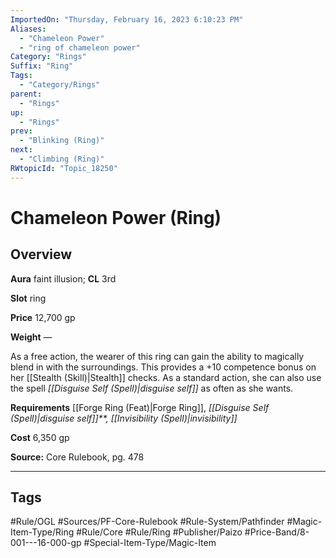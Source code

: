 ```yaml
---
ImportedOn: "Thursday, February 16, 2023 6:10:23 PM"
Aliases:
  - "Chameleon Power"
  - "ring of chameleon power"
Category: "Rings"
Suffix: "Ring"
Tags:
  - "Category/Rings"
parent:
  - "Rings"
up:
  - "Rings"
prev:
  - "Blinking (Ring)"
next:
  - "Climbing (Ring)"
RWtopicId: "Topic_18250"
---
```

# Chameleon Power (Ring)
## Overview
**Aura** faint illusion; **CL** 3rd

**Slot** ring

**Price** 12,700 gp

**Weight** —

As a free action, the wearer of this ring can gain the ability to magically blend in with the surroundings. This provides a +10 competence bonus on her [[Stealth (Skill)|Stealth]] checks. As a standard action, she can also use the spell *[[Disguise Self (Spell)|disguise self]]* as often as she wants.

**Requirements** [[Forge Ring (Feat)|Forge Ring]], *[[Disguise Self (Spell)|disguise self]]**,* *[[Invisibility (Spell)|invisibility]]*

**Cost** 6,350 gp

**Source:** Core Rulebook, pg. 478


---
## Tags
#Rule/OGL #Sources/PF-Core-Rulebook #Rule-System/Pathfinder #Magic-Item-Type/Ring #Rule/Core #Rule/Ring #Publisher/Paizo #Price-Band/8-001---16-000-gp #Special-Item-Type/Magic-Item

